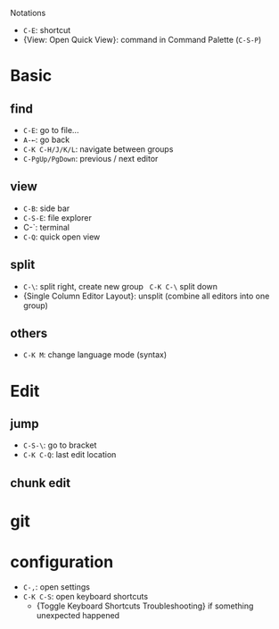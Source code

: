 Notations
- `C-E`: shortcut
- {View: Open Quick View}: command in Command Palette (`C-S-P`)

# Basic
## find
- `C-E`: go to file...
- `A-←`: go back
- `C-K C-H/J/K/L`: navigate between groups
- `C-PgUp/PgDown`: previous / next editor

## view
- `C-B`: side bar
- `C-S-E`: file explorer
- C-`: terminal
- `C-Q`: quick open view

## split
- `C-\`: split right, create new group
    ` C-K C-\` split down
- {Single Column Editor Layout}: unsplit (combine all editors into one group)

## others
- `C-K M`: change language mode (syntax)

# Edit

## jump
- `C-S-\`: go to bracket
- `C-K C-Q`: last edit location

## chunk edit

# git

# configuration
- `C-,`: open settings
- `C-K C-S`: open keyboard shortcuts
    - {Toggle Keyboard Shortcuts Troubleshooting} if something unexpected happened
